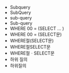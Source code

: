 ﻿- Subquery
- SubQuery
- sub-query
- Sub-query
- WHERE 00 = (SELECT ... )
- WHERE 00 = (SELECT문)
- WHERE절(SELECT문)
- WHERE절SELECT문
- WHERE절ㆍSELECT문
- 하위 질의
- 하위질의
